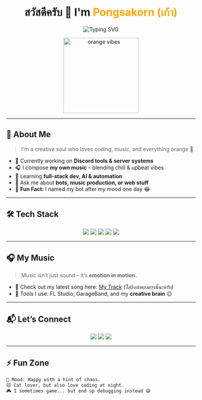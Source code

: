 <!-- README.md -->

<h1 align="center">สวัสดีครับ 👋 I'm <span style="color:#FFA500;">Pongsakorn (เก้า)</span></h1>

<p align="center">
  <img src="https://readme-typing-svg.demolab.com?font=Fira+Code&duration=4000&pause=1000&color=FFA500&center=true&vCenter=true&width=435&lines=✨+Welcome+to+my+space+✨;🍊+Orange+is+my+aesthetic;🎵+I+make+my+own+music!;🤖+I+build+Discord+systems;🧠+Let%27s+learn+and+create!" alt="Typing SVG" />
</p>

<p align="center">
  <img src="https://media.giphy.com/media/26Ff9yPlvvP0CzVd6/giphy.gif" width="200" alt="orange vibes" />
</p>

---

## 🧡 About Me

> I'm a creative soul who loves coding, music, and everything orange 🍊

- 🔭 Currently working on **Discord tools & server systems**
- 🎧 I compose **my own music** – blending chill & upbeat vibes  
- 🌱 Learning **full-stack dev, AI & automation**
- 💬 Ask me about **bots, music production, or web stuff**
- 🧡 **Fun Fact:** I named my bot after my mood one day 😂

---

## 🛠️ Tech Stack

<p align="center">
  <img src="https://img.shields.io/badge/-Python-FFD43B?style=for-the-badge&logo=python&logoColor=black" />
  <img src="https://img.shields.io/badge/-Discord.py-5865F2?style=for-the-badge&logo=discord&logoColor=white" />
  <img src="https://img.shields.io/badge/-HTML5-E34F26?style=for-the-badge&logo=html5&logoColor=white" />
  <img src="https://img.shields.io/badge/-JavaScript-F7DF1E?style=for-the-badge&logo=javascript&logoColor=black" />
  <img src="https://img.shields.io/badge/-GitHub-181717?style=for-the-badge&logo=github&logoColor=white" />
</p>

---

## 🎧 My Music

> Music isn’t just sound – it’s **emotion in motion.**

- 🎵 Check out my latest song here: [My Track]((https://kp-album.vercel.app/)) *(ใส่ลิงก์เพลงตรงนี้นะครับ)*
- 🎹 Tools I use: FL Studio, GarageBand, and my **creative brain** 😉

---

## 📬 Let’s Connect

<p align="center">
  <a href="https://facebook.com/yourprofile" target="_blank"><img src="https://img.shields.io/badge/Facebook-FFA500?style=for-the-badge&logo=facebook&logoColor=white"/></a>
  <a href="mailto:your@email.com"><img src="https://img.shields.io/badge/Email-FFA500?style=for-the-badge&logo=gmail&logoColor=white"/></a>
  <a href="#"><img src="https://img.shields.io/badge/Discord-aris%231451-5865F2?style=for-the-badge&logo=discord&logoColor=white"/></a>
</p>

---

## ⚡ Fun Zone

```txt
🌈 Mood: Happy with a hint of chaos.
🐱 Cat lover, but also love coding at night.
🎮 I sometimes game... but end up debugging instead 😅
